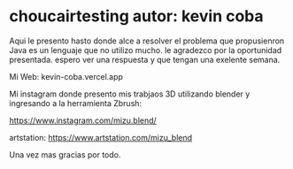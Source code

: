 # choucairtesting  autor: kevin coba

Aqui le presento hasto donde alce a resolver el problema que propusienron Java es un lenguaje que no utilizo mucho. 
le agradezco por la oportunidad presentada. espero ver una respuesta y que tengan una exelente semana.

Mi Web:
kevin-coba.vercel.app

Mi instagram donde presento mis trabjaos 3D utilizando blender y ingresando a la herramienta Zbrush:

https://www.instagram.com/mizu.blend/

artstation:
https://www.artstation.com/mizu_blend

Una vez mas gracias por todo.
